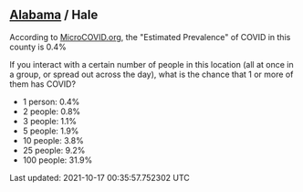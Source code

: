
## [Alabama](/united-states/alabama) / Hale

According to [MicroCOVID.org](http://microcovid.org),
the "Estimated Prevalence" of COVID in this county is 0.4%

If you interact with a certain number of people in this location
(all at once in a group, or spread out across the day), what is the chance that
1 or more of them has COVID?

- 1 person: 0.4%
- 2 people: 0.8%
- 3 people: 1.1%
- 5 people: 1.9%
- 10 people: 3.8%
- 25 people: 9.2%
- 100 people: 31.9%

Last updated: 2021-10-17 00:35:57.752302 UTC
